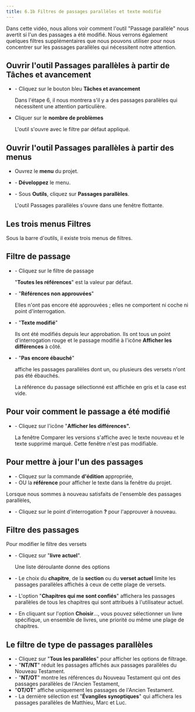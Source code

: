 ```yaml
---
title: 6.1b Filtres de passages parallèles et texte modifié
---
```

Dans cette vidéo, nous allons voir comment l'outil "Passage parallèle" nous avertit si l'un des passages a été modifié. Nous verrons également quelques filtres supplémentaires que nous pouvons utiliser pour nous concentrer sur les passages parallèles qui nécessitent notre attention.

## Ouvrir l'outil Passages parallèles à partir de Tâches et avancement

-   \- Cliquez sur le bouton bleu **Tâches et avancement**

    Dans l'étape 6, il nous montrera s'il y a des passages parallèles qui nécessitent une attention particulière.

-   Cliquer sur le **nombre de problèmes**

    L'outil s'ouvre avec le filtre par défaut appliqué.

## Ouvrir l'outil Passages parallèles à partir des menus

-   Ouvrez le **menu** du projet.
-   \- **Développez** le menu.
-   \- Sous **Outils**, cliquez sur **Passages parallèles**.

    L'outil Passages parallèles s'ouvre dans une fenêtre flottante.

## Les trois menus Filtres

Sous la barre d'outils, il existe trois menus de filtres.

## Filtre de passage

-   \- Cliquez sur le filtre de passage

    "**Toutes les références**" est la valeur par défaut.

-   \- "**Références non approuvées**"

    Elles n'ont pas encore été approuvées ; elles ne comportent ni coche ni point d'interrogation.

-   \- "**Texte modifié**"

    Ils ont été modifiés depuis leur approbation. Ils ont tous un point d'interrogation rouge et le passage modifié à l'icône **Afficher les différences** à côté.

-   \- "**Pas encore ébauché**"

    affiche les passages parallèles dont un, ou plusieurs des versets n'ont pas été ébauchés.

    La référence du passage sélectionné est affichée en gris et la case est vide.

## Pour voir comment le passage a été modifié

-   \- Cliquez sur l'icône "**Afficher les différences".**

    La fenêtre Comparer les versions s'affiche avec le texte nouveau et le texte supprimé marqué. Cette fenêtre n'est pas modifiable.

## Pour mettre à jour l'un des passages

-   \- Cliquez sur la commande **d'édition** appropriée,
-   \- OU la **référence** pour afficher le texte dans la fenêtre du projet.

Lorsque nous sommes à nouveau satisfaits de l'ensemble des passages parallèles,

-   \- Cliquez sur le point d'interrogation **?** pour l'approuver à nouveau.

## Filtre des passages

Pour modifier le filtre des versets

-   \- Cliquez sur "**livre actuel**".

    Une liste déroulante donne des options

-   \- Le choix du **chapitre**, de la **section** ou du **verset actuel** limite les passages parallèles affichés à ceux de cette plage de versets.
-   \- L'option "**Chapitres qui me sont confiés**" affichera les passages parallèles de tous les chapitres qui sont attribués à l'utilisateur actuel.
-   \- En cliquant sur l'option **Choisir**..., vous pouvez sélectionner un livre spécifique, un ensemble de livres, une priorité ou même une plage de chapitres.

## Le filtre de type de passages parallèles

-   \- Cliquez sur "**Tous les parallèles**" pour afficher les options de filtrage.
-   \- "**NT/NT**" réduit les passages affichés aux passages parallèles du Nouveau Testament.
-   \- "**NT/OT**" montre les références du Nouveau Testament qui ont des passages parallèles de l'Ancien Testament,
-   "**OT/OT**" affiche uniquement les passages de l'Ancien Testament.
-   \- La dernière sélection est "**Évangiles synoptiques**" qui affichera les passages parallèles de Matthieu, Marc et Luc.
